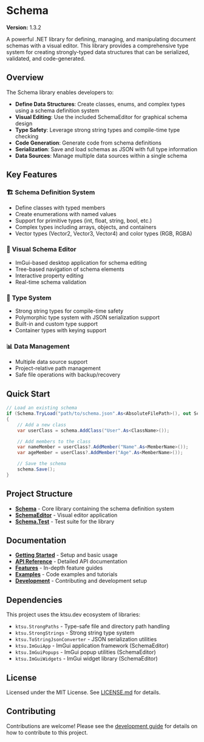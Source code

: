 # Schema

**Version:** 1.3.2

A powerful .NET library for defining, managing, and manipulating document schemas with a visual editor. This library provides a comprehensive type system for creating strongly-typed data structures that can be serialized, validated, and code-generated.

## Overview

The Schema library enables developers to:

-   **Define Data Structures**: Create classes, enums, and complex types using a schema definition system
-   **Visual Editing**: Use the included SchemaEditor for graphical schema design
-   **Type Safety**: Leverage strong string types and compile-time type checking
-   **Code Generation**: Generate code from schema definitions
-   **Serialization**: Save and load schemas as JSON with full type information
-   **Data Sources**: Manage multiple data sources within a single schema

## Key Features

### 🏗️ **Schema Definition System**

-   Define classes with typed members
-   Create enumerations with named values
-   Support for primitive types (int, float, string, bool, etc.)
-   Complex types including arrays, objects, and containers
-   Vector types (Vector2, Vector3, Vector4) and color types (RGB, RGBA)

### 🎨 **Visual Schema Editor**

-   ImGui-based desktop application for schema editing
-   Tree-based navigation of schema elements
-   Interactive property editing
-   Real-time schema validation

### 🔧 **Type System**

-   Strong string types for compile-time safety
-   Polymorphic type system with JSON serialization support
-   Built-in and custom type support
-   Container types with keying support

### 📊 **Data Management**

-   Multiple data source support
-   Project-relative path management
-   Safe file operations with backup/recovery

## Quick Start

```csharp
// Load an existing schema
if (Schema.TryLoad("path/to/schema.json".As<AbsoluteFilePath>(), out Schema? schema))
{
    // Add a new class
    var userClass = schema.AddClass("User".As<ClassName>());

    // Add members to the class
    var nameMember = userClass?.AddMember("Name".As<MemberName>());
    var ageMember = userClass?.AddMember("Age".As<MemberName>());

    // Save the schema
    schema.Save();
}
```

## Project Structure

-   **[Schema](api/schema-core.md)** - Core library containing the schema definition system
-   **[SchemaEditor](features/schema-editor.md)** - Visual editor application
-   **[Schema.Test](development/testing.md)** - Test suite for the library

## Documentation

-   **[Getting Started](getting-started.md)** - Setup and basic usage
-   **[API Reference](api/)** - Detailed API documentation
-   **[Features](features/)** - In-depth feature guides
-   **[Examples](examples/)** - Code examples and tutorials
-   **[Development](development/)** - Contributing and development setup

## Dependencies

This project uses the ktsu.dev ecosystem of libraries:

-   `ktsu.StrongPaths` - Type-safe file and directory path handling
-   `ktsu.StrongStrings` - Strong string type system
-   `ktsu.ToStringJsonConverter` - JSON serialization utilities
-   `ktsu.ImGuiApp` - ImGui application framework (SchemaEditor)
-   `ktsu.ImGuiPopups` - ImGui popup utilities (SchemaEditor)
-   `ktsu.ImGuiWidgets` - ImGui widget library (SchemaEditor)

## License

Licensed under the MIT License. See [LICENSE.md](../LICENSE.md) for details.

## Contributing

Contributions are welcome! Please see the [development guide](development/contributing.md) for details on how to contribute to this project.
